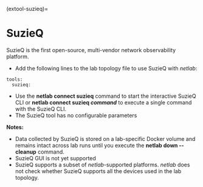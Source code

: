 (extool-suzieq)=
# SuzieQ

SuzieQ is the first open-source, multi-vendor network observability platform.

* Add the following lines to the lab topology file to use SuzieQ with _netlab_:

```
tools:
  suzieq:
```

* Use the **netlab connect suzieq** command to start the interactive SuzieQ CLI or **netlab connect suzieq _command_** to execute a single command with the SuzieQ CLI.
* The SuzieQ tool has no configurable parameters

**Notes:**

* Data collected by SuzieQ is stored on a lab-specific Docker volume and remains intact across lab runs until you execute the **netlab down --cleanup** command.
* SuzieQ GUI is not yet supported
* SuzieQ supports a subset of _netlab_-supported platforms. _netlab_ does not check whether SuzieQ supports all the devices used in the lab topology.
